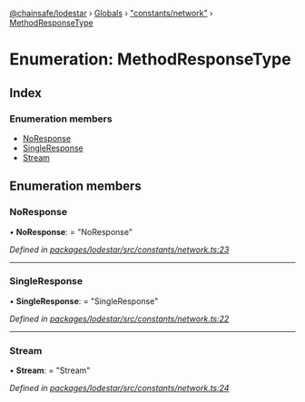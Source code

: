 [@chainsafe/lodestar](../README.md) › [Globals](../globals.md) › ["constants/network"](../modules/_constants_network_.md) › [MethodResponseType](_constants_network_.methodresponsetype.md)

# Enumeration: MethodResponseType

## Index

### Enumeration members

* [NoResponse](_constants_network_.methodresponsetype.md#noresponse)
* [SingleResponse](_constants_network_.methodresponsetype.md#singleresponse)
* [Stream](_constants_network_.methodresponsetype.md#stream)

## Enumeration members

###  NoResponse

• **NoResponse**: = "NoResponse"

*Defined in [packages/lodestar/src/constants/network.ts:23](https://github.com/ChainSafe/lodestar/blob/533caff9e/packages/lodestar/src/constants/network.ts#L23)*

___

###  SingleResponse

• **SingleResponse**: = "SingleResponse"

*Defined in [packages/lodestar/src/constants/network.ts:22](https://github.com/ChainSafe/lodestar/blob/533caff9e/packages/lodestar/src/constants/network.ts#L22)*

___

###  Stream

• **Stream**: = "Stream"

*Defined in [packages/lodestar/src/constants/network.ts:24](https://github.com/ChainSafe/lodestar/blob/533caff9e/packages/lodestar/src/constants/network.ts#L24)*
